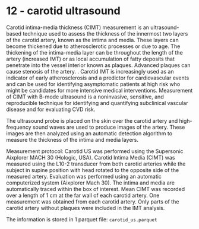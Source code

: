 # 12 - carotid ultrasound

Carotid intima-media thickness (CIMT) measurement is an ultrasound-based technique used to assess the thickness of the innermost two layers of the carotid artery, known as the intima and media. These layers can become thickened due to atherosclerotic processes or due to age. The thickening of the intima-media layer can be throughout the length of the artery (increased IMT) or as local accumulation of fatty deposits that penetrate into the vessel interior known  as plaques. Advanced plaques can cause stenosis of the artery. . Carotid IMT is increasingly used as an indicator of early atherosclerosis and a predictor for cardiovascular events and can be used for identifying asymptomatic patients at high risk who might be candidates for more intensive medical interventions. Measurement of CIMT with B-mode ultrasound is a noninvasive, sensitive, and reproducible technique for identifying and quantifying subclinical vascular disease and for evaluating CVD risk.

The ultrasound probe is placed on the skin over the carotid artery and high-frequency sound waves are used to produce images of the artery. These images are then analyzed using an automatic detection algorithm to measure the thickness of the intima and media layers. 

Measurement protocol: Carotid US was performed using the Supersonic Aixplorer MACH 30 (Hologic, USA). Carotid Intima Media (CIMT) was measured using the L10-2 transducer from both carotid arteries while the subject in supine position with head rotated to the opposite side of the measured artery. Evaluation was performed using an automatic computerized system (Aixplorer Mach 30). The intima and media are automatically traced within the box of interest. Mean CIMT was recorded over a length of 1 cm at the far wall of each carotid artery. One measurement was obtained from each carotid artery. Only parts of the carotid artery without plaques were included in the IMT analysis.


The information is stored in 1 parquet file: `carotid_us.parquet`
